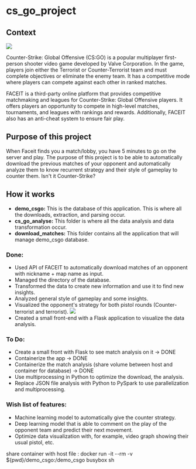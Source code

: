 <h1>cs_go_project</h1>

<h2>Context</h2>
<img src=https://encrypted-tbn0.gstatic.com/images?q=tbn:ANd9GcQRhL-0BS-8I-UMKqUWSYJKuuMJ4_oB6uDL9Wyv6yQ&s>
<p>Counter-Strike: Global Offensive (CS:GO) is a popular multiplayer first-person shooter video game developed by Valve Corporation. In the game, players join either the Terrorist or Counter-Terrorist team and must complete objectives or eliminate the enemy team. It has a competitive mode where players can compete against each other in ranked matches.</p>

<p>FACEIT is a third-party online platform that provides competitive matchmaking and leagues for Counter-Strike: Global Offensive players. It offers players an opportunity to compete in high-level matches, tournaments, and leagues with rankings and rewards. Additionally, FACEIT also has an anti-cheat system to ensure fair play.</p>

<h2>Purpose of this project</h2>

<p>When Faceit finds you a match/lobby, you have 5 minutes to go on the server and play. The purpose of this project is to be able to automatically download the previous matches of your opponent and automatically analyze them to know recurrent strategy and their style of gameplay to counter them. Isn't it Counter-Strike?</p>

<h2>How it works</h2>

<ul>
  <li><strong>demo_csgo:</strong> This is the database of this application. This is where all the downloads, extraction, and parsing occur.</li>
  <li><strong>cs_go_analyse:</strong> This folder is where all the data analysis and data transformation occur.</li>
  <li><strong>download_matches:</strong> This folder contains all the application that will manage demo_csgo database.</li>
</ul>

<h3>Done:</h3>

<ul>
  <li>Used API of FACEIT to automatically download matches of an opponent with nickname + map name as input.</li>
  <li>Managed the directory of the database.</li>
  <li>Transformed the data to create new information and use it to find new insights.</li>
  <li>Analyzed general style of gameplay and some insights.</li>
  <li>Visualized the opponent's strategy for both pistol rounds (Counter-terrorist and terrorist).
<img src=C:/Users/tlejoux/Downloads/position.png></li>
  <li>Created a small front-end with a Flask application to visualize the data analysis.</li>
</ul>

<h3>To Do:</h3>

<ul>
  <li>Create a small front with Flask to see match analysis on it -> DONE</li>
  <li>Containerize the app -> DONE </li>
  <li>Containerize the match analysis (share volume between host and container for database) -> DONE</li>
  <li>Use multiprocessing in Python to optimize the download, the analysis.</li>
  <li>Replace JSON file analysis with Python to PySpark to use parallelization and multiprocessing.</li>
</ul>

<h3>Wish list of features:</h3>

<ul>
  <li>Machine learning model to automatically give the counter strategy.</li>
  <li>Deep learning model that is able to comment on the play of the opponent team and predict their next movement.</li>
  <li>Optimize data visualization with, for example, video graph showing their usual pistol, etc.</li>
</ul>

  
share container with host file : docker run -it --rm -v ${pwd}/demo_csgo:/demo_csgo busybox sh